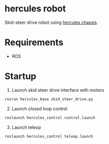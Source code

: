 # hercules robot 

Skid-steer drive robot using [hercules chassis](https://www.seeedstudio.com/Skeleton-Bot-4WD-Hercules-Mobile-Robotic-Platform-p-1504.html). 

# Requirements

* ROS 

# Startup

1. Launch skid steer drive interface with motors
```bash
rosrun hercules_base skid_steer_drive.py
```

2. Launch closed loop control
```bash
roslaunch hercules_control control.launch
```

3. Launch teleop
```bash
roslaunch hercules_control teleop.launch
```
